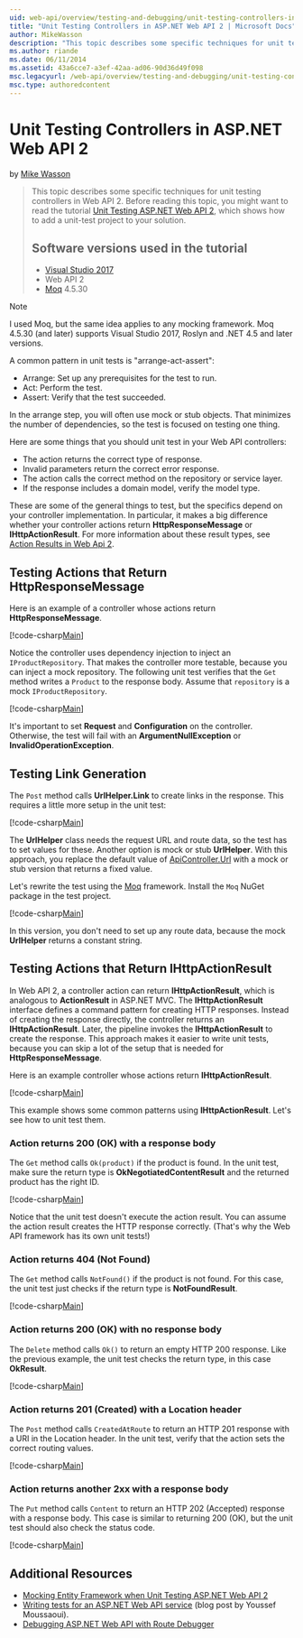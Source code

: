 ```yaml
---
uid: web-api/overview/testing-and-debugging/unit-testing-controllers-in-web-api
title: "Unit Testing Controllers in ASP.NET Web API 2 | Microsoft Docs"
author: MikeWasson
description: "This topic describes some specific techniques for unit testing controllers in Web API 2. Before reading this topic, you might want to read the tutorial Unit..."
ms.author: riande
ms.date: 06/11/2014
ms.assetid: 43a6cce7-a3ef-42aa-ad06-90d36d49f098
msc.legacyurl: /web-api/overview/testing-and-debugging/unit-testing-controllers-in-web-api
msc.type: authoredcontent
---
```

# Unit Testing Controllers in ASP.NET Web API 2

by [Mike Wasson](https://github.com/MikeWasson)

> This topic describes some specific techniques for unit testing controllers in Web API 2. Before reading this topic, you might want to read the tutorial [Unit Testing ASP.NET Web API 2](unit-testing-with-aspnet-web-api.md), which shows how to add a unit-test project to your solution.
>
> ## Software versions used in the tutorial
>
> - [Visual Studio 2017](https://visualstudio.microsoft.com/downloads/?utm_medium=microsoft&utm_source=docs.microsoft.com&utm_campaign=button+cta&utm_content=download+vs2017)
> - Web API 2
> - [Moq](https://github.com/Moq) 4.5.30

> [!NOTE]
> I used Moq, but the same idea applies to any mocking framework. Moq 4.5.30 (and later) supports Visual Studio 2017, Roslyn and .NET 4.5 and later versions.

A common pattern in unit tests is &quot;arrange-act-assert&quot;:

- Arrange: Set up any prerequisites for the test to run.
- Act: Perform the test.
- Assert: Verify that the test succeeded.

In the arrange step, you will often use mock or stub objects. That minimizes the number of dependencies, so the test is focused on testing one thing.

Here are some things that you should unit test in your Web API controllers:

- The action returns the correct type of response.
- Invalid parameters return the correct error response.
- The action calls the correct method on the repository or service layer.
- If the response includes a domain model, verify the model type.

These are some of the general things to test, but the specifics depend on your controller implementation. In particular, it makes a big difference whether your controller actions return **HttpResponseMessage** or **IHttpActionResult**. For more information about these result types, see [Action Results in Web Api 2](../getting-started-with-aspnet-web-api/action-results.md).

## Testing Actions that Return HttpResponseMessage

Here is an example of a controller whose actions return **HttpResponseMessage**.

[!code-csharp[Main](unit-testing-controllers-in-web-api/samples/sample1.cs)]

Notice the controller uses dependency injection to inject an `IProductRepository`. That makes the controller more testable, because you can inject a mock repository. The following unit test verifies that the `Get` method writes a `Product` to the response body. Assume that `repository` is a mock `IProductRepository`.

[!code-csharp[Main](unit-testing-controllers-in-web-api/samples/sample2.cs)]

It's important to set **Request** and **Configuration** on the controller. Otherwise, the test will fail with an **ArgumentNullException** or **InvalidOperationException**.

## Testing Link Generation

The `Post` method calls **UrlHelper.Link** to create links in the response. This requires a little more setup in the unit test:

[!code-csharp[Main](unit-testing-controllers-in-web-api/samples/sample3.cs)]

The **UrlHelper** class needs the request URL and route data, so the test has to set values for these. Another option is mock or stub **UrlHelper**. With this approach, you replace the default value of [ApiController.Url](https://msdn.microsoft.com/library/system.web.http.apicontroller.url.aspx) with a mock or stub version that returns a fixed value.

Let's rewrite the test using the [Moq](https://github.com/Moq) framework. Install the `Moq` NuGet package in the test project.

[!code-csharp[Main](unit-testing-controllers-in-web-api/samples/sample4.cs)]

In this version, you don't need to set up any route data, because the mock **UrlHelper** returns a constant string.

## Testing Actions that Return IHttpActionResult

In Web API 2, a controller action can return **IHttpActionResult**, which is analogous to **ActionResult** in ASP.NET MVC. The **IHttpActionResult** interface defines a command pattern for creating HTTP responses. Instead of creating the response directly, the controller returns an **IHttpActionResult**. Later, the pipeline invokes the **IHttpActionResult** to create the response. This approach makes it easier to write unit tests, because you can skip a lot of the setup that is needed for **HttpResponseMessage**.

Here is an example controller whose actions return **IHttpActionResult**.

[!code-csharp[Main](unit-testing-controllers-in-web-api/samples/sample5.cs)]

This example shows some common patterns using **IHttpActionResult**. Let's see how to unit test them.

### Action returns 200 (OK) with a response body

The `Get` method calls `Ok(product)` if the product is found. In the unit test, make sure the return type is **OkNegotiatedContentResult** and the returned product has the right ID.

[!code-csharp[Main](unit-testing-controllers-in-web-api/samples/sample6.cs)]

Notice that the unit test doesn't execute the action result. You can assume the action result creates the HTTP response correctly. (That's why the Web API framework has its own unit tests!)

### Action returns 404 (Not Found)

The `Get` method calls `NotFound()` if the product is not found. For this case, the unit test just checks if the return type is **NotFoundResult**.

[!code-csharp[Main](unit-testing-controllers-in-web-api/samples/sample7.cs)]

### Action returns 200 (OK) with no response body

The `Delete` method calls `Ok()` to return an empty HTTP 200 response. Like the previous example, the unit test checks the return type, in this case **OkResult**.

[!code-csharp[Main](unit-testing-controllers-in-web-api/samples/sample8.cs)]

### Action returns 201 (Created) with a Location header

The `Post` method calls `CreatedAtRoute` to return an HTTP 201 response with a URI in the Location header. In the unit test, verify that the action sets the correct routing values.

[!code-csharp[Main](unit-testing-controllers-in-web-api/samples/sample9.cs)]

### Action returns another 2xx with a response body

The `Put` method calls `Content` to return an HTTP 202 (Accepted) response with a response body. This case is similar to returning 200 (OK), but the unit test should also check the status code.

[!code-csharp[Main](unit-testing-controllers-in-web-api/samples/sample10.cs)]

## Additional Resources

- [Mocking Entity Framework when Unit Testing ASP.NET Web API 2](mocking-entity-framework-when-unit-testing-aspnet-web-api-2.md)
- [Writing tests for an ASP.NET Web API service](https://docs.microsoft.com/archive/blogs/youssefm/writing-tests-for-an-asp-net-web-api-service) (blog post by Youssef Moussaoui).
- [Debugging ASP.NET Web API with Route Debugger](https://blogs.msdn.com/b/webdev/archive/2013/04/04/debugging-asp-net-web-api-with-route-debugger.aspx)
